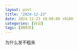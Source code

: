 ```yaml
---
layout: post
title: "2024-12-23"
date: 2024-12-23 10:00:00 +0100
categories: [日记]
tags: [碎碎念]
---
```


为什么发不粗来
